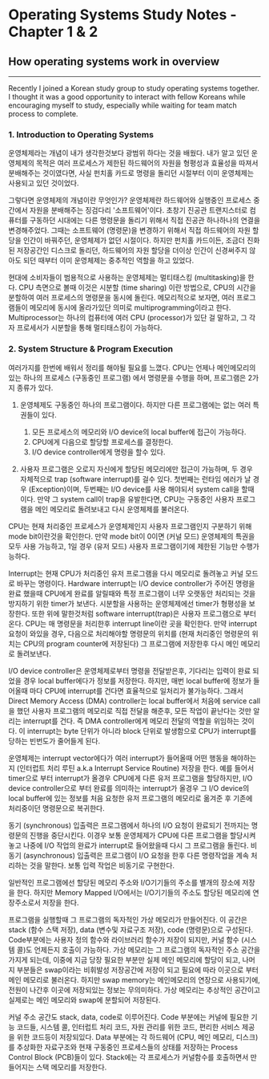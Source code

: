 # Operating Systems Study Notes - Chapter 1 & 2
## How operating systems work in overview
<hr>

Recently I joined a Korean study group to study operating systems together. I thought it was a good opportunity to interact with fellow Koreans while encouraging myself to study, especially while waiting for team match process to complete.

### 1. Introduction to Operating Systems

운영체제라는 개념이 내가 생각한것보다 광범위 하다는 것을 배웠다. 내가 알고 있던 운영체제의 목적은 여러 프로세스가 제한된 하드웨어의 자원을 형평성과 효율성을 따져서 분배해주는 것이였다면, 사실 펀치홀 카드로 명령을 돌리던 시절부터 이미 운영체제는 사용되고 있던 것이었다.

그렇다면 운영체제의 개념이란 무엇인가? 운영체제란 하드웨어와 실행중인 프로세스 중간에서 자원을 분배해주는 징검다리 '소프트웨어'이다. 초창기 진공관 트랜지스터로 컴퓨터를 구동하던 시대에는 다른 명령문을 돌리기 위해서 직접 진공관 하나하나의 연결을 변경해주었다. 그때는 소프트웨어 (명령문)을 변경하기 위해서 직접 하드웨어의 자원 할당을 인간이 바꿔주던, 운영체제가 없던 시절이다. 하지만 펀치홀 카드이든, 조금더 진화된 저장공간인 디스크로 돌리던, 하드웨어의 자원 할당을 더이상 인간이 신경써주지 않아도 되던 때부터 이미 운영체제는 중추적인 역할을 하고 있었다.

현대에 소비자들이 범용적으로 사용하는 운영체제는 멀티태스킹 (multitasking)을 한다. CPU 측면으로 볼때 이것은 시분할 (time sharing) 이란 방법으로, CPU의 시간을 분할하여 여러 프로세스의 명령문을 동시에 돌린다. 메모리적으로 보자면, 여러 프로그램들이 메모리에 동시에 올라가있단 의미로 multiprogramming이라고 한다. Multiprocessor는 하나의 컴퓨터에 여러 CPU (processor)가 있단 걸 말하고, 그 각자 프로세서가 시분할을 통해 멀티태스킹이 가능하다.

### 2. System Structure & Program Execution

여러가지를 한번에 배워서 정리를 해야될 필요를 느꼈다. CPU는 언제나 메인메모리의 있는 하나의 프로세스 (구동중인 프로그램) 에서 명령문을 수행을 하며, 프로그램은 2가지 종류가 있다.

1. 운영체제도 구동중인 하나의 프로그램이다. 하지만 다른 프로그램에는 없는 여러 특권들이 있다.
    1. 모든 프로세스의 메모리와 I/O device의 local buffer에 접근이 가능하다.
    2. CPU에게 다음으로 할당할 프로세스를 결정한다.
    3. I/O device controller에게 명령을 할수 있다.

2. 사용자 프로그램은 오로지 자신에게 할당된 메모리에만 접근이 가능하며, 두 경우 자체적으로 trap (software interrupt)를 걸수 있다. 첫번째는 런타임 에러가 날 경우 (Exception)이며, 두번째는 I/O device를 사용 해야되서 system call을 할때이다. 만약 그 system call이 trap을 유발한다면, CPU는 구동중인 사용자 프로그램을 메인 메모리로 돌려보내고 다시 운영체제를 불러온다.

CPU는 현재 처리중인 프로세스가 운영체제인지 사용자 프로그램인지 구분하기 위해 mode bit이란것을 확인한다. 만약 mode bit이 0이면 (커널 모드) 운영체제의 특권을 모두 사용 가능하고, 1일 경우 (유저 모드) 사용자 프로그램이기에 제한된 기능만 수행가능하다.

Interrupt는 현재 CPU가 처리중인 유저 프로그램을 다시 메모리로 돌려놓고 커널 모드로 바꾸는 명령이다. Hardware interrupt는 I/O device controller가 주어진 명령을 완료 했을때 CPU에게 완료를 알릴때와 특정 프로그램이 너무 오랫동안 처리되는 것을 방지하기 위한 timer가 보낸다. 시분할을 사용하는 운영체제에선 timer가 형평성을 보장한다. 또한 위에 말한것처럼 software interrupt(trap)은 사용자 프로그램으로 부터 온다. CPU는 매 명령문을 처리한후 interrupt line이란 곳을 확인한다. 만약 interrupt 요청이 와있을 경우, 다음으로 처리해야할 명령문의 위치를 (현재 처리중인 명령문의 위치는 CPU의 program counter에 저장된다) 그 프로그램에 저장한후 다시 메인 메모리로 돌려보낸다.

I/O device controller은 운영체제로부터 명령을 전달받은후, 기다리는 입력이 완료 되었을 경우 local buffer에다가 정보를 저장한다. 하지만, 매번 local buffer에 정보가 들어올때 마다 CPU에 interrupt를 건다면 효율적으로 일처리가 불가능하다. 그래서 Direct Memory Access (DMA) controller는 local buffer에서 처음에 service call을 했던 사용자 프로그램의 메모리로 직접 전달을 해준후, 모든 작업이 끝난다는 것만 알리는 interrupt를 건다. 즉 DMA controller에게 메모리 전달의 역할을 위임하는 것이다. 이 interrupt는 byte 단위가 아니라 block 단위로 발생함으로 CPU가 interrupt를 당하는 빈번도가 줄어들게 된다.

운영체제는 interrupt vector에다가 여러 interrupt가 들어올때 어떤 행동을 해야하는지 (인터럽트 처리 루틴 a.k.a Interrupt Service Routine) 저장을 한다. 예를 들어서 timer으로 부터 interrupt가 올경우 CPU에게 다른 유저 프로그램을 할당하지만, I/O device controller으로 부터 완료를 의미하는 interrupt가 올경우 그 I/O device의 local buffer에 있는 정보를 처음 요청한 유저 프로그램의 메모리로 옮겨준 후 기존에 처리중이던 명령문으로 복귀한다.

동기 (synchronous) 입출력은 프로그램에서 하나의 I/O 요청이 완료되기 전까지는 명령문의 진행을 중단시킨다. 이경우 보통 운영체제가 CPU에 다른 프로그램을 할당시켜놓고 나중에 I/O 작업의 완료가 interrupt로 들어왔을때 다시 그 프로그램을 돌린다. 비동기 (asynchronous) 입출력은 프로그램이 I/O 요청을 한후 다른 명령작업을 계속 처리하는 것을 말한다. 보통 입력 작업은 비동기로 구현한다.

일반적인 프로그램에선 할당된 메모리 주소와 I/O기기들의 주소를 별개의 장소에 저장을 한다. 하지만 Memory Mapped I/O에서는 I/O기기들의 주소도 할당된 메모리에 연장주소로서 저장을 한다.

프로그램을 실행할때 그 프로그램의 독자적인 가상 메모리가 만들어진다. 이 공간은 stack (함수 스택 저장), data (변수및 자료구조 저장), code (명령문)으로 구성된다. Code부분에는 사용자 정의 함수와 라이브러리 함수가 저장이 되지만, 커널 함수 (시스템 콜)도 언제든지 호출이 가능하다. 가상 메모리는 그 프로그램의 독자적인 주소 공간을 가지게 되는데, 이중에 지금 당장 필요한 부분만 실제 메인 메모리에 할당이 되고, 나머지 부분들은 swap이라는 비휘발성 저장공간에 저장이 되고 필요에 따라 이곳으로 부터 메인 메모리로 불러온다. 하지만 swap memory는 메인메모리의 연장으로 사용되기에, 전원이 나간후 이곳에 저장되있는 정보는 무의미하다. 가상 메모리는 추상적인 공간이고 실제로는 메인 메모리와 swap에 분할되어 저장된다.

커널 주소 공간도 stack, data, code로 이루어진다. Code 부분에는 커널에 필요한 기능 코드들, 시스템 콜, 인터럽트 처리 코드, 자원 관리를 위한 코드, 편리한 서비스 제공을 위한 코드등이 저장되있다. Data 부분에는 각 하드웨어 (CPU, 메인 메모리, 디스크)를 추상화한 자료구조와 현재 구동중인 프로세스들의 상태를 저장하는 Process Control Block (PCB)들이 있다. Stack에는 각 프로세스가 커널함수를 호출하면서 만들어지는 스택 메모리를 저장한다.
